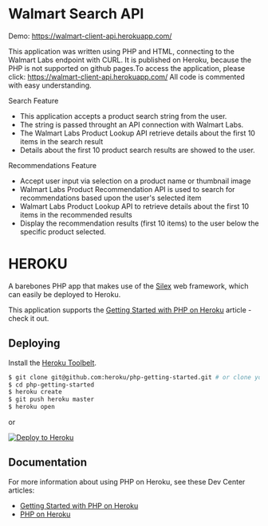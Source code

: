 # Walmart Search API
Demo: https://walmart-client-api.herokuapp.com/

This application was written using PHP and HTML, connecting to the Walmart Labs endpoint with CURL. It is published on Heroku, because the PHP is not supported on github pages.To access the application, please click: https://walmart-client-api.herokuapp.com/
All code is commented with easy understanding. 

Search Feature
 - This application accepts a product search string from the user.
 - The string is passed throught an API connection with Walmart Labs.
 - The Walmart Labs Product Lookup API retrieve details about the first 10 items in the search result
 - Details about the first 10 product search results are showed to the user.

Recommendations Feature
 - Accept user input via selection on a product name or thumbnail image
 - Walmart Labs Product Recommendation API is used to search for recommendations based upon the user's selected item
 - Walmart Labs Product Lookup API to retrieve details about the first 10 items in the recommended results
 - Display the recommendation results (first 10 items) to the user below the specific product selected.

# HEROKU
A barebones PHP app that makes use of the [Silex](http://silex.sensiolabs.org/) web framework, which can easily be deployed to Heroku.

This application supports the [Getting Started with PHP on Heroku](https://devcenter.heroku.com/articles/getting-started-with-php) article - check it out.

## Deploying

Install the [Heroku Toolbelt](https://toolbelt.heroku.com/).

```sh
$ git clone git@github.com:heroku/php-getting-started.git # or clone your own fork
$ cd php-getting-started
$ heroku create
$ git push heroku master
$ heroku open
```

or

[![Deploy to Heroku](https://www.herokucdn.com/deploy/button.png)](https://heroku.com/deploy)

## Documentation

For more information about using PHP on Heroku, see these Dev Center articles:

- [Getting Started with PHP on Heroku](https://devcenter.heroku.com/articles/getting-started-with-php)
- [PHP on Heroku](https://devcenter.heroku.com/categories/php)
